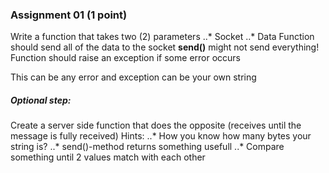 ### Assignment 01 (1 point)
Write a function that takes two (2) parameters
..* Socket
..* Data
Function should send all of the data to the socket
__send()__ might not send everything!
Function should raise an exception if some error occurs

This can be any error and exception can be your own string
##### Optional step:

Create a server side function that does the opposite (receives until the message is fully received)
Hints:
..* How you know how many bytes your string is?
..* send()-method returns something usefull
..* Compare something until 2 values match with each other
